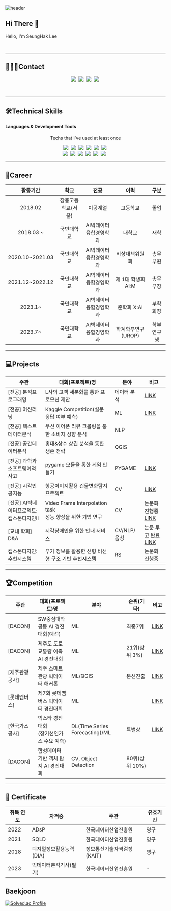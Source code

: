 ![header](https://capsule-render.vercel.app/api?type=waving&color=random&height=200&section=header&text=LEE%SEUNGHAK%20's%20GitHub&fontSize=60&animation=fadeIn)


## Hi There 👋
Hello, I'm SeungHak Lee

<br/>

***

## 🙍🏻‍♂️Contact
<p align="center">
  <a href="https://www.notion.so/Seunghak-Lee-6cf687a1f3614e62ab74c793c7a0f01e"><img src="https://img.shields.io/badge/Notion-000000?style=flat-square&logo=Notion&logoColor=white&link=https://www.notion.so/Seunghak-Lee-6cf687a1f3614e62ab74c793c7a0f01e"/></a>&nbsp
  <a href="https://www.facebook.com/profile.php?id=100007883883793"><img src="https://img.shields.io/badge/Facebook-1877F2?style=flat-square&logo=Facebook&logoColor=white&link=https://www.facebook.com/profile.php?id=100007883883793"/></a>&nbsp
  <a href="https://www.instagram.com/lees_hak/"><img src="https://img.shields.io/badge/Instagram-E4405F?style=flat-square&logo=Instagram&logoColor=white&link=https://www.instagram.com/lees_hak/"/></a>&nbsp
  <a href="mailto:dltmdgkr95@gmail.com"><img src="https://img.shields.io/badge/Gmail-d14836?style=flat-square&logo=Gmail&logoColor=white&link=dltmdgkr95@gmail.com"/></a>&nbsp
</p>

<br/>

***

## 🛠Technical Skills 
#### Languages & Development Tools
<p align="center"> Techs that I've used at least once </p>

<p align="center">
  <img src="https://img.shields.io/badge/Python-3766AB?style=flat-square&logo=Python&logoColor=white"/></a>&nbsp 
  <img src="https://img.shields.io/badge/Java-007396?style=flat-square&logo=Java&logoColor=white"/></a>&nbsp
  <img src="https://img.shields.io/badge/Pytorch-EE4C2C?style=flat-square&logo=Pytorch&logoColor=white"/>&nbsp
  <img src="https://img.shields.io/badge/SQL-4479A1?style=flat-square&logo=MySQL&logoColor=white"/>&nbsp
  <img src="https://img.shields.io/badge/Qgis-589632?style=flat-square&logo=Qgis&logoColor=white"/></a>&nbsp 
  <img src="https://img.shields.io/badge/Excel-217346?style=flat-square&logo=Microsoft Excel&logoColor=white"/></a>&nbsp 
  <br>
  <img src="https://img.shields.io/badge/Jupyter-F37626?style=flat-square&logo=Jupyter&logoColor=white"/></a>&nbsp 
  <img src="https://img.shields.io/badge/Google Colab-F9AB00?style=flat-square&logo=Google Colab&logoColor=white"/></a>&nbsp 
  <img src="https://img.shields.io/badge/VSCode-007ACC?style=flat-square&logo=Visual Studio Code&logoColor=white"/></a>&nbsp 
  <img src="https://img.shields.io/badge/Git-F05032?style=flat-square&logo=Git&logoColor=white"/></a>&nbsp
  <img src="https://img.shields.io/badge/GitHub-181717?style=flat-square&logo=GitHub&logoColor=white"/></a>&nbsp 
  <img src="https://img.shields.io/badge/Slack-4A154B?style=flat-square&logo=Slack&logoColor=white"/> </a>&nbsp 
</p>

***

## 📝Career
| 활동기간 | 학교 | 전공 | 이력 | 구분 |
| :------: | :------: | :------: | :------: | :------: |
| 2018.02 | 장충고등학교(서울) | 이공계열 | 고등학교 | 졸업 |
| 2018.03 ~ | 국민대학교 | AI빅데이터융합경영학과 | 대학교 | 재학 |
| 2020.10~2021.03 | 국민대학교 | AI빅데이터융합경영학과 | 비상대책위원회 | 총무부원 |
| 2021.12~2022.12 | 국민대학교 | AI빅데이터융합경영학과 | 제 1대 학생회 AI:M | 총무부장 |
| 2023.1~ | 국민대학교 | AI빅데이터융합경영학과 | 준학회 X:AI | 부학회장 |
| 2023.7~ | 국민대학교 | AI빅데이터융합경영학과 | 하계학부연구(UROP) | 학부연구생 |

***

## 💻Projects
|주관|대회(프로젝트)명|분야|비고|
|------|---|---|---|
|[전공] 분석프로그래밍|L사의 고객 세분화를 통한 프로모션 제안|데이터 분석|[LINK](https://github.com/lshak123/Projects/tree/main/%5B%EA%B5%90%EB%82%B4%5D%20%EB%B0%B1%ED%99%94%EC%A0%90%20%EA%B3%A0%EA%B0%9D%EB%B6%84%EC%84%9D%EC%9D%84%20%ED%86%B5%ED%95%9C%20%EB%A7%88%EC%BC%80%ED%8C%85%20%EC%A0%84%EB%9E%B5%20%EC%A0%9C%EC%8B%9C%202021.06)|
|[전공] 머신러닝|Kaggle Competition(설문 응답 여부 예측)|ML|[LINK](https://github.com/lshak123/Projects/tree/main/%5B%EA%B5%90%EB%82%B4%5D%20%EC%84%A4%EB%AC%B8%EC%A1%B0%EC%82%AC%20%EC%9D%91%EB%8B%B5%20%EC%97%AC%EB%B6%80%20%EC%98%88%EC%B8%A1%20%ED%94%84%EB%A1%9C%EC%A0%9D%ED%8A%B8%202021.12)|
|[전공] 텍스트데이터분석|무선 이어폰 리뷰 크롤링을 통한 소비자 성향 분석|NLP||
|[전공] 공간데이터분석|홍대&상수 상권 분석을 통한 생존 전략|QGIS||
|[전공] 과학과 소프트웨어적 사고|pygame 모듈을 통한 게임 만들기|PYGAME|[LINK](https://github.com/lshak123/Projects/tree/main/%5B%EA%B5%90%EB%82%B4%5D%20%EA%B2%8C%EC%9E%84%EB%A7%8C%EB%93%A4%EA%B8%B0_2022.06)|
|[전공] 시각인공지능|항공이미지활용 건물변화탐지 프로젝트|CV|[LINK](https://github.com/lshak123/Projects/tree/main/%5B%EA%B5%90%EB%82%B4%5D%20%ED%95%AD%EA%B3%B5%EC%9D%B4%EB%AF%B8%EC%A7%80%ED%99%9C%EC%9A%A9%20%EA%B1%B4%EB%AC%BC%EB%B3%80%ED%99%94%ED%83%90%EC%A7%80)|
|[전공] AI빅데이터프로젝트:<br/>캡스톤디자인Ⅱ|Video Frame Interpolation task<br/>성능 향상을 위한 기법 연구|CV|논문화 진행중 <br/>[LINK](https://github.com/lshak123/Projects/blob/main/%5BDL%20%ED%94%84%EB%A1%9C%EC%A0%9D%ED%8A%B8%5D%20Video%20Frame%20Interpolation%20%EC%84%B1%EB%8A%A5%ED%96%A5%EC%83%81%EC%9D%84%20%EC%9C%84%ED%95%9C%20%EA%B8%B0%EB%B2%95%20%EC%97%B0%EA%B5%AC_2022.09~)|
|[교내 학회] D&A|시각장애인을 위한 안내 서비스|CV/NLP/음성|논문 투고 완료 <br/>[LINK](https://github.com/lshak123/Projects/tree/main/%5BDL%20%ED%94%84%EB%A1%9C%EC%A0%9D%ED%8A%B8%5D%20%EC%8B%9C%EA%B0%81%EC%9E%A5%EC%95%A0%EC%9D%B8%EC%9D%84%20%EC%9C%84%ED%95%9C%20%EC%95%88%EB%82%B4%20%EC%84%9C%EB%B9%84%EC%8A%A4_2022.07~)|
|캡스톤디자인:추천시스템|부가 정보를 활용한 선형 비선형 구조 기반 추천시스템|RS|논문화 진행중 <br/>|

***

## 🏆Competition
|주관|대회(프로젝트)명|분야|순위(기타)|비고|
|------|---|---|---|---|
|[DACON]| SW중심대학 공동 AI 경진대회(예선)|ML|최종7위|[LINK](https://github.com/lshak123/Competition/tree/main/%5Bdacon%5D%20SW%EC%A4%91%EC%8B%AC%EB%8C%80%ED%95%99%20%EA%B3%B5%EB%8F%99%20AI%20%EA%B2%BD%EC%A7%84%EB%8C%80%ED%9A%8C%EC%98%88%EC%84%A0_2022.08)|
|[DACON]| 제주도 도로 교통량 예측 AI 경진대회|ML|21위(상위 3%)|[LINK](https://github.com/lshak123/Competition/tree/main/%5Bdacon%5D%20%EC%A0%9C%EC%A3%BC%20%EB%8F%84%EB%A1%9C%20%EA%B5%90%ED%86%B5%EB%9F%89%20%EC%98%88%EC%B8%A1_2022.11)|
|[제주관광공사]|제주 스마트관광 빅데이터 해커톤|ML/QGIS|본선진출|[LINK](https://github.com/lshak123/Competition/tree/main/%EC%A0%9C%EC%A3%BC%20%EC%8A%A4%EB%A7%88%ED%8A%B8%EA%B4%80%EA%B4%91%20%EB%B9%85%EB%8D%B0%EC%9D%B4%ED%84%B0%20%ED%95%B4%EC%BB%A4%ED%86%A4)|
|[롯데멤버스]|제7회 롯데멤버스 빅데이터 경진대회|ML||[LINK](https://github.com/lshak123/Competition/tree/main/%5B%EB%A1%AF%EB%8D%B0%EB%A9%A4%EB%B2%84%EC%8A%A4%5D%20%EB%B9%85%EB%8D%B0%EC%9D%B4%ED%84%B0%20%EA%B2%BD%EC%A7%84%EB%8C%80%ED%9A%8C_2022.08)|
|[한국가스공사]|빅스타 경진대회<br/>(장기천연가스 수요 예측)|DL(Time Series Forecasting)/ML|특별상|[LINK](https://github.com/lshak123/Competition/tree/main/%5B%ED%95%9C%EA%B5%AD%EA%B0%80%EC%8A%A4%EA%B3%B5%EC%82%AC%5D%20%EC%9E%A5%EA%B8%B0%EC%B2%9C%EC%97%B0%EA%B0%80%EC%8A%A4%20%EC%88%98%EC%9A%94%20%EC%98%88%EC%B8%A1_2022.12)|
|[DACON]|합성데이터 기반 객체 탐지 AI 경진대회|CV, Object Detection|80위(상위 10%)||

***

## 📜 Certificate
|취득 연도|자격증|주관|유효기간|
|-|-|-|-|
|2022|ADsP|한국데이터산업진흥원|영구|
|2021|SQLD|한국데이터산업진흥원|영구|
|2018|디지털정보활용능력(DIA)|정보통신기술자격검정(KAIT)|영구|
|2023|빅데이터분석기사(필기)|한국데이터산업진흥원|-|

## Baekjoon
[![Solved.ac Profile](http://mazassumnida.wtf/api/v2/generate_badge?boj=dltmdgkr95)](https://solved.ac/dltmdgkr95/)

